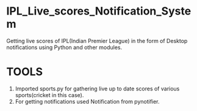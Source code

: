 # IPL_Live_scores_Notification_System
Getting live scores of IPL(Indian Premier League) in the form of Desktop notifications using Python and other modules.

# TOOLS
1. Imported sports.py for gathering live up to date scores of various sports(cricket in this case).
2. For getting notifications used Notification from pynotifier.
